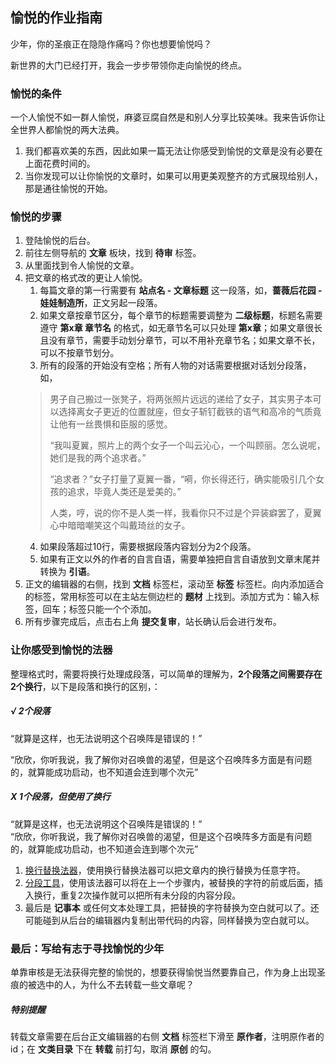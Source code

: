 ## 愉悦的作业指南

少年，你的圣痕正在隐隐作痛吗？你也想要愉悦吗？

新世界的大门已经打开，我会一步步带领你走向愉悦的终点。

###  愉悦的条件

一个人愉悦不如一群人愉悦，麻婆豆腐自然是和别人分享比较美味。我来告诉你让全世界人都愉悦的两大法典。

1. 我们都喜欢美的东西，因此如果一篇无法让你感受到愉悦的文章是没有必要在上面花费时间的。
2. 当你发现可以让你愉悦的文章时，如果可以用更美观整齐的方式展现给别人，那是通往愉悦的开始。

### 愉悦的步骤

1. 登陆愉悦的后台。
2. 前往左侧导航的 **文章** 板块，找到 **待审** 标签。
3. 从里面找到令人愉悦的文章。
4. 把文章的格式改的更让人愉悦。
	1. 每篇文章的第一行需要有 **站点名 - 文章标题** 这一段落，如，**蔷薇后花园 - 娃娃制造所**，正文另起一段落。
	2. 如果文章按章节区分，每个章节的标题需要调整为 **二级标题**，标题名需要遵守 **第x章 章节名** 的格式，如无章节名可以只处理 **第x章**；如果文章很长且没有章节，需要手动划分章节，可以不用补充章节名；如果文章不长，可以不按章节划分。
	3. 所有的段落的开始没有空格；所有人物的对话需要根据对话划分段落，如，
	> <p>男子自己搬过一张凳子，将两张照片远远的递给了女子，其实男子本可以选择离女子更近的位置就座，但女子斩钉截铁的语气和高冷的气质竟让他有一丝畏惧和臣服的感觉。</p>
	> <p>“我叫夏翼，照片上的两个女子一个叫云沁心，一个叫顾丽。怎么说呢，她们是我的两个追求者。”</p>
	> <p>“追求者？”女子打量了夏翼一番，“嗬，你长得还行，确实能吸引几个女孩的追求，毕竟人类还是爱美的。”</p>
	> <p>人类，哼，说的你不是人类一样，我看你只不过是个异装癖罢了，夏翼心中暗暗嘲笑这个叫戴琦丝的女子。</p>
	4. 如果段落超过10行，需要根据段落内容划分为2个段落。
	5. 如果有正文以外的作者的自言自语，需要单独把自言自语放到文章末尾并转换为 **引语**。
5. 正文的编辑器的右侧，找到 **文档** 标签栏，滚动至 **标签** 标签栏。向内添加适合的标签，常用标签可以在主站左侧边栏的 **题材** 上找到。添加方式为：输入标签，回车；标签只能一个个添加。
6. 所有步骤完成后，点击右上角 **提交复审**，站长确认后会进行发布。

### 让你感受到愉悦的法器

整理格式时，需要将换行处理成段落，可以简单的理解为，**2个段落之间需要存在2个换行**，以下是段落和换行的区别，：

##### √ 2个段落
“就算是这样，也无法说明这个召唤阵是错误的！”

“欣欣，你听我说，我了解你对召唤兽的渴望，但是这个召唤阵多方面是有问题的，就算能成功启动，也不知道会连到哪个次元”
##### X 1个段落，但使用了换行
“就算是这样，也无法说明这个召唤阵是错误的！”<br>
“欣欣，你听我说，我了解你对召唤兽的渴望，但是这个召唤阵多方面是有问题的，就算能成功启动，也不知道会连到哪个次元”

1. [换行替换法器](https://www.gillmeister-software.com/online-tools/text/remove-line-breaks.aspx)，使用换行替换法器可以把文章内的换行替换为任意字符。
2. [分段工具](https://textmechanic.com/text-tools/basic-text-tools/addremove-line-breaks/)，使用该法器可以将在上一个步骤内，被替换的字符的前或后面，插入换行，重复2次操作就可以把所有未分段的内容分段。
3. 最后是 **记事本** 或任何文本处理工具，把替换的字符替换为空白就可以了。还可能碰到从后台的编辑器内复制出带代码的内容，同样替换为空白就可以。

### 最后：写给有志于寻找愉悦的少年

单靠审核是无法获得完整的愉悦的，想要获得愉悦当然要靠自己，作为身上出现圣痕的被选中的人，为什么不去转载一些文章呢？

##### 特别提醒

转载文章需要在后台正文编辑器的右侧 **文档** 标签栏下滑至 **原作者**，注明原作者的 id；在 **文类目录** 下在 **转载** 前打勾，取消 **原创** 的勾。
